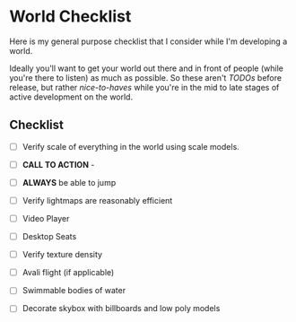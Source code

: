 # World Checklist
Here is my general purpose checklist that I consider while I'm developing a world. 

Ideally you'll want to get your world out there and in front of people (while you're there to listen) as much as possible. So these aren't *TODOs* before release, but rather *nice-to-haves* while you're in the mid to late stages of active development on the world.
## Checklist
- [ ] Verify scale of everything in the world using scale models.
- [ ] **CALL TO ACTION** - 
- [ ] **ALWAYS** be able to jump
- [ ] Verify lightmaps are reasonably efficient
- [ ] Video Player
- [ ] Desktop Seats
- [ ] Verify texture density
- [ ] Avali flight (if applicable)
- [ ] Swimmable bodies of water
- [ ] Decorate skybox with billboards and low poly models

